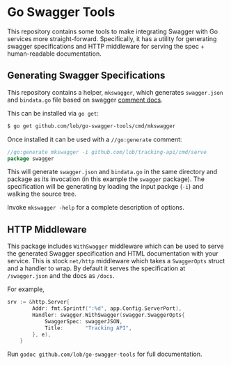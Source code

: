 # Go Swagger Tools

This repository contains some tools to make integrating Swagger with Go services more straight-forward. Specifically, it has a utility for generating swagger specifications and HTTP middleware for serving the spec + human-readable documentation.

## Generating Swagger Specifications

This repository contains a helper, `mkswagger`, which generates `swagger.json` and `bindata.go` file based on swagger [comment docs](https://goswagger.io/use/spec.html).

This can be installed via `go get`:

```sh
$ go get github.com/lob/go-swagger-tools/cmd/mkswagger
```

Once installed it can be used with a `//go:generate` comment:

```go
//go:generate mkswagger -i github.com/lob/tracking-api/cmd/serve
package swagger
```

This will generate `swagger.json` and `bindata.go` in the same directory and package as its invocation (in this example the `swagger` package). The specification will be generating by loading the input packge (`-i`) and walking the source tree.

Invoke `mkswagger -help` for a complete description of options.

## HTTP Middleware

This package includes `WithSwagger` middleware which can be used to serve the generated Swagger specification and HTML documentation with your service. This is stock `net/http` middleware which takes a `SwaggerOpts` struct and a handler to wrap. By default it serves the specification at `/swagger.json` and the docs as `/docs`.

For example,

```go
srv := &http.Server{
		Addr: fmt.Sprintf(":%d", app.Config.ServerPort),
		Handler: swagger.WithSwagger(swagger.SwaggerOpts{
			SwaggerSpec: swaggerJSON,
			Title:       "Tracking API",
		}, e),
    }
```

Run `godoc github.com/lob/go-swagger-tools` for full documentation.
